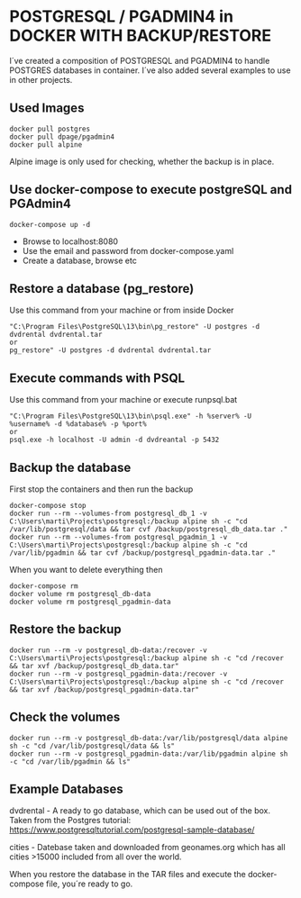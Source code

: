 # POSTGRESQL / PGADMIN4 in DOCKER WITH BACKUP/RESTORE

I´ve created a composition of POSTGRESQL and PGADMIN4 to handle POSTGRES databases in container.
I´ve also added several examples to use in other projects.

## Used Images
```
docker pull postgres
docker pull dpage/pgadmin4
docker pull alpine
```

Alpine image is only used for checking, whether the backup is in place.  

## Use docker-compose to execute postgreSQL and PGAdmin4

```
docker-compose up -d
```

- Browse to localhost:8080
- Use the email and password from docker-compose.yaml
- Create a database, browse etc

## Restore a database (pg_restore)

Use this command from your machine or from inside Docker

```
"C:\Program Files\PostgreSQL\13\bin\pg_restore" -U postgres -d dvdrental dvdrental.tar
or
pg_restore" -U postgres -d dvdrental dvdrental.tar
```

## Execute commands with PSQL

Use this command from your machine or execute runpsql.bat

```
"C:\Program Files\PostgreSQL\13\bin\psql.exe" -h %server% -U %username% -d %database% -p %port%
or
psql.exe -h localhost -U admin -d dvdreantal -p 5432
```

## Backup the database 

First stop the containers and then run the backup

```
docker-compose stop
docker run --rm --volumes-from postgresql_db_1 -v C:\Users\marti\Projects\postgresql:/backup alpine sh -c "cd /var/lib/postgresql/data && tar cvf /backup/postgresql_db_data.tar ."
docker run --rm --volumes-from postgresql_pgadmin_1 -v C:\Users\marti\Projects\postgresql:/backup alpine sh -c "cd /var/lib/pgadmin && tar cvf /backup/postgresql_pgadmin-data.tar ."
```

When you want to delete everything then  

```
docker-compose rm
docker volume rm postgresql_db-data
docker volume rm postgresql_pgadmin-data
```

## Restore the backup

```
docker run --rm -v postgresql_db-data:/recover -v C:\Users\marti\Projects\postgresql:/backup alpine sh -c "cd /recover && tar xvf /backup/postgresql_db_data.tar"
docker run --rm -v postgresql_pgadmin-data:/recover -v C:\Users\marti\Projects\postgresql:/backup alpine sh -c "cd /recover && tar xvf /backup/postgresql_pgadmin-data.tar"
```

## Check the volumes

```
docker run --rm -v postgresql_db-data:/var/lib/postgresql/data alpine sh -c "cd /var/lib/postgresql/data && ls"
docker run --rm -v postgresql_pgadmin-data:/var/lib/pgadmin alpine sh -c "cd /var/lib/pgadmin && ls"
```

## Example Databases

dvdrental - A ready to go database, which can be used out of the box. Taken from the Postgres tutorial:  
https://www.postgresqltutorial.com/postgresql-sample-database/  

cities - Datebase taken and downloaded from geonames.org which has all cities >15000 included from all over the world.  

When you restore the database in the TAR files and execute the docker-compose file, you´re ready to go.
